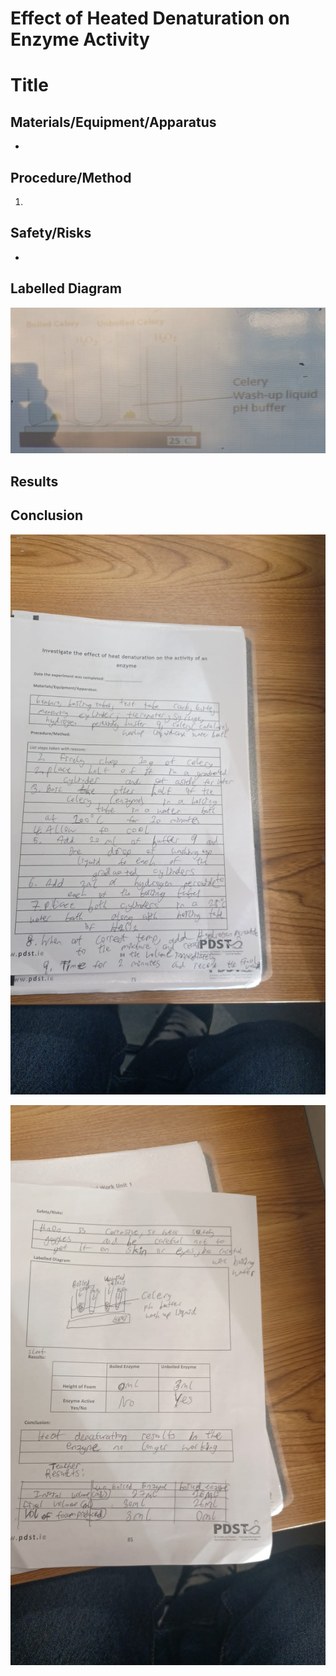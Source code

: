 # Effect of Heated Denaturation on Enzyme Activity

# Title

## Materials/Equipment/Apparatus

- 

## Procedure/Method

1. 

## Safety/Risks

- 

## Labelled Diagram

![Untitled](Effect%20of%20%20a7b1b/Untitled.png)

## Results

## Conclusion

![Untitled](Effect%20of%20%20a7b1b/Untitled%201.png)

![Untitled](Effect%20of%20%20a7b1b/Untitled%202.png)